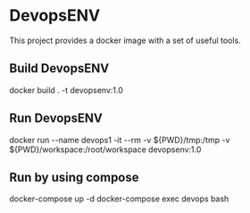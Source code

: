 # DevopsENV
This project provides a docker image with a set of useful tools.

## Build DevopsENV
docker build . -t devopsenv:1.0

## Run DevopsENV
docker run --name devops1 -it --rm -v ${PWD}/tmp:/tmp -v ${PWD}/workspace:/root/workspace devopsenv:1.0

## Run by using compose
docker-compose up -d
docker-compose exec devops bash